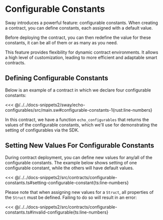 # Configurable Constants

Sway introduces a powerful feature: configurable constants. When creating a contract, you can define constants, each assigned with a default value.

Before deploying the contract, you can then redefine the value for these constants, it can be all of them or as many as you need.

This feature provides flexibility for dynamic contract environments. It allows a high level of customization, leading to more efficient and adaptable smart contracts.

## Defining Configurable Constants

Below is an example of a contract in which we declare four configurable constants:

<<< @/../../docs-snippets2/sway/echo-configurables/src/main.sw#configurable-constants-1{rust:line-numbers}

In this contract, we have a function `echo_configurables` that returns the values of the configurable constants, which we'll use for demonstrating the setting of configurables via the SDK.

## Setting New Values For Configurable Constants

During contract deployment, you can define new values for any/all of the configurable constants. The example below shows setting of one configurable constant, while the others will have default values.

<<< @/../../docs-snippets2/src/contracts/configurable-constants.ts#setting-configurable-constant{ts:line-numbers}

Please note that when assigning new values for a `Struct`, all properties of the `Struct` must be defined. Failing to do so will result in an error:

<<< @/../../docs-snippets2/src/contracts/configurable-constants.ts#invalid-configurable{ts:line-numbers}
